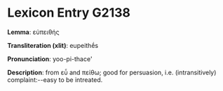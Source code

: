# Lexicon Entry G2138

**Lemma**: εὐπειθής

**Transliteration (xlit)**: eupeithḗs

**Pronunciation**: yoo-pi-thace'

**Description**:
from εὖ and πείθω; good for persuasion, i.e. (intransitively) complaint:--easy to be intreated.
